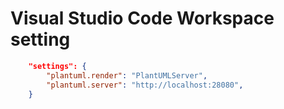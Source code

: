 # Visual Studio Code Workspace setting

```json
	"settings": {
		"plantuml.render": "PlantUMLServer",
		"plantuml.server": "http://localhost:28080",
	}
```